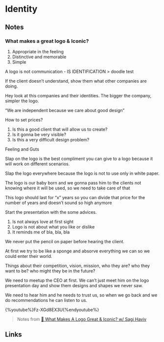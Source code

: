 # Identity

## Notes

### What makes a great logo & Iconic?

1. Appropriate in the feeling
2. Distinctive and memorable
3. Simple

A logo is not communication - IS IDENTIFICATION &gt; doodle test

If the client doesn’t understand, show them what other companies are doing.

Hey look at this companies and their identities. The bigger the company, simpler the logo.

“We are independent because we care about good design”

How to set prices?

1. Is this a good client that will allow us to create?
2. Is it gonna be very visible?
3. Is this a very difficult design problem?

Feeling and Guts

Slap on the logo is the best compliment you can give to a logo because it will work on different scenarios.

Slap the logo everywhere because the logo is not to use only in white paper.

The logo is our baby born and we gonna pass him to the clients not knowing where it will be used, so we need to take care of that

This logo should last for “x” years so you can divide that price for the number of years and doesn’t sound so high anymore

Start the presentation with the some advices.

1. Is not always love at first sight
2. Logo is not about what you like or dislike
3. It reminds me of bla, bla, bla

We never put the pencil on paper before hearing the client.

At first we try to be like a sponge and absorve everything we can so we could enter their world.

Things about their competition, vision, mission, who they are? who they want to be? who might they be in the future?

We need to meetup the CEO at first. We can’t just meet him on the logo presentation day and show them designs and shapes we never saw.

We need to hear him and he needs to trust us, so when we go back and we do recommendations he can listen to us.

{%youtube%}Fz-XGd8EX3U{%endyoutube%}

> Notes from [🔴 What Makes A Logo Great & Iconic? w/ Sagi Haviv](https://youtu.be/Fz-XGd8EX3U)

## Links

